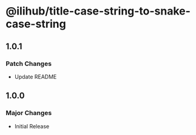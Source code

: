 # @ilihub/title-case-string-to-snake-case-string

## 1.0.1

### Patch Changes

- Update README

## 1.0.0

### Major Changes

- Initial Release
